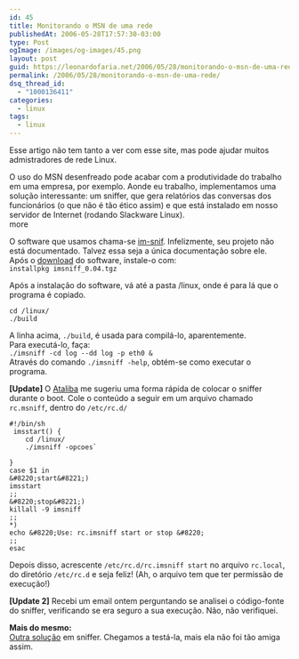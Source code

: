 ```yaml
---
id: 45
title: Monitorando o MSN de uma rede
publishedAt: 2006-05-28T17:57:30-03:00
type: Post
ogImage: /images/og-images/45.png
layout: post
guid: https://leonardofaria.net/2006/05/28/monitorando-o-msn-de-uma-rede/
permalink: /2006/05/28/monitorando-o-msn-de-uma-rede/
dsq_thread_id:
  - "1000136411"
categories:
  - linux
tags:
  - linux
---
```

Esse artigo não tem tanto a ver com esse site, mas pode ajudar muitos admistradores de rede Linux.

O uso do MSN desenfreado pode acabar com a produtividade do trabalho em uma empresa, por exemplo. Aonde eu trabalho, implementamos uma solução interessante: um sniffer, que gera relatórios das conversas dos funcionários (o que não é tão ético assim) e que está instalado em nosso servidor de Internet (rodando Slackware Linux).  
<span className="hidden">more</span>


O software que usamos chama-se [im-snif](http://sourceforge.net/projects/im-snif/). Infelizmente, seu projeto não está documentado. Talvez essa seja a única documentação sobre ele.  
Após o [download](http://sourceforge.net/project/showfiles.php?group_id=92795&package_id=98290&release_id=353699) do software, instale-o com:  
`installpkg imsniff_0.04.tgz`

Após a instalação do software, vá até a pasta /linux, onde é para lá que o programa é copiado.  

```shell
cd /linux/
./build
```

A linha acima, `./build`, é usada para compilá-lo, aparentemente.  
Para executá-lo, faça:  
`./imsniff -cd log --dd log -p eth0 &`  
Através do comando `./imsniff -help`, obtém-se como executar o programa.

**[Update]** O [Ataliba](http://www.ataliba.eti.br) me sugeriu uma forma rápida de colocar o sniffer durante o boot. Cole o conteúdo a seguir em um arquivo chamado `rc.msniff`, dentro do `/etc/rc.d/`  

```shell
#!/bin/sh
 imsstart() {
    cd /linux/
	./imsniff -opcoes`

}  
case $1 in  
&#8220;start&#8221;)  
imsstart  
;;  
&#8220;stop&#8221;)  
killall -9 imsniff  
;;  
*)  
echo &#8220;Use: rc.imsniff start or stop &#8220;  
;;  
esac
```

Depois disso, acrescente `/etc/rc.d/rc.imsniff start` no arquivo `rc.local`, do diretório `/etc/rc.d` e seja feliz! (Ah, o arquivo tem que ter permissão de execução!)

**[Update 2]** Recebi um email ontem perguntando se analisei o código-fonte do sniffer, verificando se era seguro a sua execução. Não, não verifiquei.

**Mais do mesmo:**  
[Outra solução](http://www.slackwarenaveia.org/modules.php?name=Sections&op=viewarticle&artid=315) em sniffer. Chegamos a testá-la, mais ela não foi tão amiga assim.
